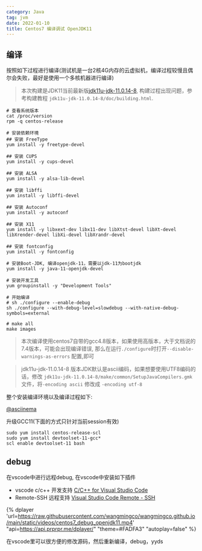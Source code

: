 ```yaml
---
category: Java
tag: jvm
date: 2022-01-10
title: Centos7 编译调试 OpenJDK11
---
```


## 编译

按照如下过程进行编译(测试机是一台2核4G内存的云虚拟机，编译过程较慢且偶尔会失败，最好是使用一个多核机器进行编译)

> 本次构建是JDK11当前最新版[jdk11u-jdk-11.0.14-8](https://github.com/openjdk/jdk11u/archive/refs/tags/jdk-11.0.14+8.zip), 构建过程出现问题，参考构建教程 `jdk11u-jdk-11.0.14-8/doc/building.html`.

```shell
# 查看系统版本
cat /proc/version
rpm -q centos-release

# 安装依赖环境
## 安装 FreeType
yum install -y freetype-devel 

## 安装 CUPS
yum install -y cups-devel 

## 安装 ALSA
yum install -y alsa-lib-devel

## 安装 libffi
yum install -y libffi-devel

## 安装 Autoconf
yum install -y autoconf

## 安装 X11
yum install -y libxext-dev libx11-dev libXtst-devel libXt-devel libXrender-devel libXi-devel libXrandr-devel

## 安装 fontconfig
yum install -y fontconfig

# 安装Boot-JDK, 编译openjdk-11，需要以jdk-11为bootjdk
yum install -y java-11-openjdk-devel

# 安装开发工具
yum groupinstall -y "Development Tools"

# 开始编译
# sh ./configure --enable-debug
sh ./configure --with-debug-level=slowdebug --with-native-debug-symbols=external

# make all
make images
```

> 本次编译使用centos7自带的gcc4.8版本，如果使用高版本，大于文档说的7.4版本，可能会出现编译错误, 那么在运行`./configure`时打开`--disable-warnings-as-errors` 配置,即可

> jdk11u-jdk-11.0.14-8 版本JDK默认是ascii编码，如果想要使用UTF8编码的话，修改 `jdk11u-jdk-11.0.14-8/make/common/SetupJavaCompilers.gmk` 文件，将`-encoding ascii` 修改成 `-encoding utf-8`

整个安装编译环境以及编译过程如下:

[@asciinema](https://raw.githubusercontent.com/wangmingco/wangmingco.github.io/main/static/videos/centos7_compile_openjdk11.cast)

升级GCC11(下面的方式只针对当前session有效)
```
sudo yum install centos-release-scl
sudo yum install devtoolset-11-gcc*
scl enable devtoolset-11 bash
```

## debug

在vscode中进行远程debug, 在vscode中安装如下插件
* vscode c/c++ 开发支持 [C/C++ for Visual Studio Code](https://github.com/microsoft/vscode-cpptools)
* Remote-SSH 远程支持 [Visual Studio Code Remote - SSH]()


{% dplayer 'url=https://raw.githubusercontent.com/wangmingco/wangmingco.github.io/main/static/videos/centos7_debug_openjdk11.mp4' "api=https://api.prprpr.me/dplayer/" "theme=#FADFA3" "autoplay=false" %} 

在vscode里可以很方便的修改源码，然后重新编译，debug，yyds